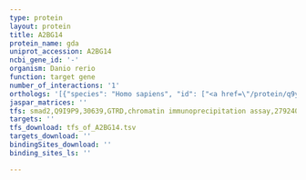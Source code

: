 ```yaml
---
type: protein
layout: protein
title: A2BG14
protein_name: gda
uniprot_accession: A2BG14
ncbi_gene_id: '-'
organism: Danio rerio
function: target gene
number_of_interactions: '1'
orthologs: '[{"species": "Homo sapiens", "id": ["<a href=\"/protein/q9y2t3\">Q9Y2T3</a>"]}, {"species": "Mus musculus", "id": ["<a href=\"/protein/q9r111\">Q9R111</a>"]}, {"species": "Rattus norvegicus", "id": ["<a href=\"/protein/q9jkb7\">Q9JKB7</a>"]}, {"species": "Drosophila melanogaster", "id": ["<a href=\"/protein/q9vmy9\">Q9VMY9</a>"]}, {"species": "Saccharomyces cerevisiae", "id": ["<a href=\"/protein/q07729\">Q07729</a>"]}]'
jaspar_matrices: ''
tfs: smad2,Q9I9P9,30639,GTRD,chromatin immunoprecipitation assay,27924024%5Buid%5D,No
targets: ''
tfs_download: tfs_of_A2BG14.tsv
targets_download: ''
bindingSites_download: ''
binding_sites_ls: ''

---
```


